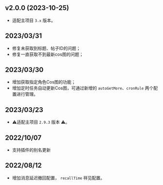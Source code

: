 ## v2.0.0 (2023-10-25)

- 适配主项目 `3.x` 版本。

## 2023/03/31

- 修复未获取到标题、帖子ID的问题；
- 修复一直获取不到最新cos图的问题；

## 2023/03/30

- 增加获取指定角色Cos图的功能；
- 增加定时任务自动更新Cos图，可通过新增的 `autoGetMore`、`cronRule` 两个配置进行管理。

## 2023/03/23

- ⚠️适配主项目 `2.9.3` 版本 ⚠️。

## 2022/10/07

- 支持插件的别名更新

## 2022/08/12

- 增加消息延迟撤回配置， `recallTime` 祥见配置。
